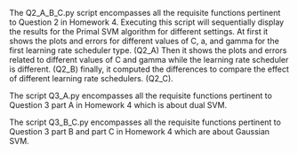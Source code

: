 The Q2_A_B_C.py script encompasses all the requisite functions pertinent to Question 2 in Homework 4. Executing this script will sequentially display the results for the Primal SVM algorithm for different settings. At first it shows the plots and errors for different values of C, a, and gamma for the first learning rate scheduler type. (Q2_A)
Then it shows the plots and errors related to different values of C and gamma while the learning rate scheduler is different. (Q2_B)
finally, it computed the differences to compare the effect of different learning rate schedulers. (Q2_C).

The script Q3_A.py encompasses all the requisite functions pertinent to Question 3 part A in Homework 4 which is about dual SVM.

The script Q3_B_C.py encompasses all the requisite functions pertinent to Question 3 part B and part C in Homework 4 which are about Gaussian SVM.